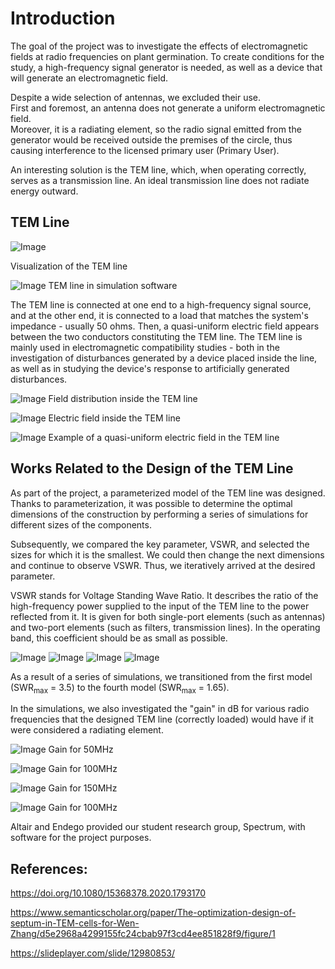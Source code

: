 

# Introduction

The goal of the project was to investigate the effects of electromagnetic fields at radio frequencies on plant germination. To create conditions for the study, a high-frequency signal generator is needed, as well as a device that will generate an electromagnetic field.

Despite a wide selection of antennas, we excluded their use.  
First and foremost, an antenna does not generate a uniform electromagnetic field.  
Moreover, it is a radiating element, so the radio signal emitted from the generator would be received outside the premises of the circle, thus causing interference to the licensed primary user (Primary User).

An interesting solution is the TEM line, which, when operating correctly, serves as a transmission line. An ideal transmission line does not radiate energy outward.

## TEM Line
![Image](imagesAndVideos/photo1.png)

Visualization of the TEM line  

![Image](imagesAndVideos/photo2.png)
TEM line in simulation software

The TEM line is connected at one end to a high-frequency signal source, and at the other end, it is connected to a load that matches the system's impedance - usually 50 ohms. Then, a quasi-uniform electric field appears between the two conductors constituting the TEM line. The TEM line is mainly used in electromagnetic compatibility studies - both in the investigation of disturbances generated by a device placed inside the line, as well as in studying the device's response to artificially generated disturbances.

![Image](imagesAndVideos/photo3.png)
Field distribution inside the TEM line  

![Image](imagesAndVideos/photo4.png)
Electric field inside the TEM line


![Image](imagesAndVideos/photo5.png)
Example of a quasi-uniform electric field in the TEM line

## Works Related to the Design of the TEM Line

As part of the project, a parameterized model of the TEM line was designed.  
Thanks to parameterization, it was possible to determine the optimal dimensions of the construction by performing a series of simulations for different sizes of the components.

Subsequently, we compared the key parameter, VSWR, and selected the sizes for which it is the smallest. We could then change the next dimensions and continue to observe VSWR. Thus, we iteratively arrived at the desired parameter.

VSWR stands for Voltage Standing Wave Ratio. It describes the ratio of the high-frequency power supplied to the input of the TEM line to the power reflected from it. It is given for both single-port elements (such as antennas) and two-port elements (such as filters, transmission lines). In the operating band, this coefficient should be as small as possible.

![Image](imagesAndVideos/photo6.png)
![Image](imagesAndVideos/photo7.png)
![Image](imagesAndVideos/photo8.png)
![Image](imagesAndVideos/photo9.png)

 As a result of a series of simulations, we transitioned from the first model (SWR<sub>max</sub> = 3.5) to the fourth model (SWR<sub>max</sub> = 1.65).

In the simulations, we also investigated the "gain" in dB for various radio frequencies that the designed TEM line (correctly loaded) would have if it were considered a radiating element.

![Image](imagesAndVideos/photo10.png)
Gain for 50MHz  

![Image](imagesAndVideos/photo11.png)
Gain for 100MHz

![Image](imagesAndVideos/photo12.png)
Gain for 150MHz  

![Image](imagesAndVideos/photo13.png)
Gain for 100MHz

Altair and Endego provided our student research group, Spectrum, with software for the project purposes.

## References:

<https://doi.org/10.1080/15368378.2020.1793170>

<https://www.semanticscholar.org/paper/The-optimization-design-of-septum-in-TEM-cells-for-Wen-Zhang/d5e2968a4299155fc24cbab97f3cd4ee851828f9/figure/1>

<https://slideplayer.com/slide/12980853/>
